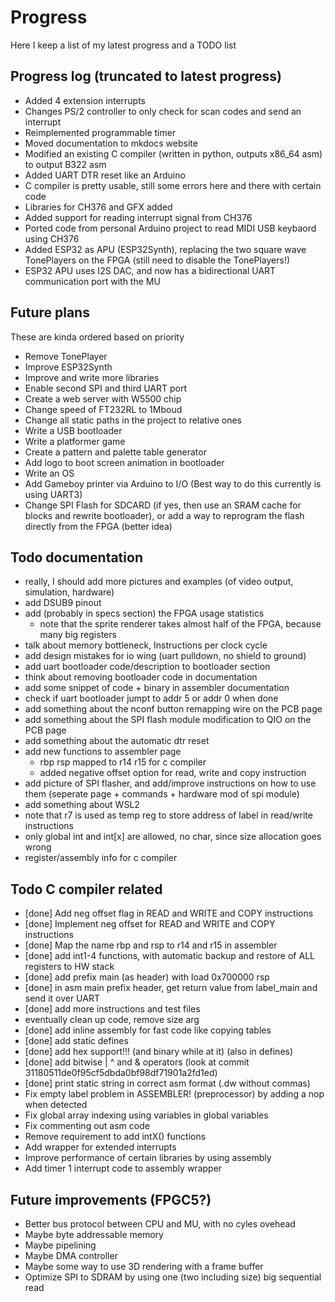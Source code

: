 # Progress
Here I keep a list of my latest progress and a TODO list

## Progress log (truncated to latest progress)
- Added 4 extension interrupts
- Changes PS/2 controller to only check for scan codes and send an interrupt
- Reimplemented programmable timer
- Moved documentation to mkdocs website
- Modified an existing C compiler (written in python, outputs x86_64 asm) to output B322 asm
- Added UART DTR reset like an Arduino
- C compiler is pretty usable, still some errors here and there with certain code
- Libraries for CH376 and GFX added
- Added support for reading interrupt signal from CH376
- Ported code from personal Arduino project to read MIDI USB keybaord using CH376
- Added ESP32 as APU (ESP32Synth), replacing the two square wave TonePlayers on the FPGA (still need to disable the TonePlayers!)
- ESP32 APU uses I2S DAC, and now has a bidirectional UART communication port with the MU

## Future plans
These are kinda ordered based on priority

- Remove TonePlayer
- Improve ESP32Synth
- Improve and write more libraries
- Enable second SPI and third UART port
- Create a web server with W5500 chip
- Change speed of FT232RL to 1Mboud
- Change all static paths in the project to relative ones
- Write a USB bootloader
- Write a platformer game
- Create a pattern and palette table generator
- Add logo to boot screen animation in bootloader
- Write an OS
- Add Gameboy printer via Arduino to I/O (Best way to do this currently is using UART3)
- Change SPI Flash for SDCARD (if yes, then use an SRAM cache for blocks and rewrite bootloader), 
   or add a way to reprogram the flash directly from the FPGA (better idea)

## Todo documentation
- really, I should add more pictures and examples (of video output, simulation, hardware)
- add DSUB9 pinout
- add (probably in specs section) the FPGA usage statistics
	- note that the sprite renderer takes almost half of the FPGA, because many big registers
- talk about memory bottleneck, Instructions per clock cycle
- add design mistakes for io wing (uart pulldown, no shield to ground)
- add uart bootloader code/description to bootloader section
- think about removing bootloader code in documentation
- add some snippet of code + binary in assembler documentation
- check if uart bootloader jumpt to addr 5 or addr 0 when done
- add something about the nconf button remapping wire on the PCB page
- add something about the SPI flash module modification to QIO on the PCB page
- add something about the automatic dtr reset
- add new functions to assembler page
	- rbp rsp mapped to r14 r15 for c compiler
	- added negative offset option for read, write and copy instruction
- add picture of SPI flasher, and add/improve instructions on how to use them (seperate page + commands + hardware mod of spi module)
- add something about WSL2
- note that r7 is used as temp reg to store address of label in read/write instructions
- only global int and int[x] are allowed, no char, since size allocation goes wrong
- register/assembly info for c compiler


## Todo C compiler related
- [done] Add neg offset flag in READ and WRITE and COPY instructions
- [done] Implement neg offset for READ and WRITE and COPY instructions
- [done] Map the name rbp and rsp to r14 and r15 in assembler
- [done] add int1-4 functions, with automatic backup and restore of ALL registers to HW stack
- [done] add prefix main (as header) with load 0x700000 rsp
- [done] in asm main prefix header, get return value from label_main and send it over UART
- [done] add more instructions and test files
- eventually clean up code, remove size arg
- [done] add inline assembly for fast code like copying tables
- [done] add static defines
- [done] add hex support!!! (and binary while at it) (also in defines)
- [done] add bitwise | ^ and & operators (look at commit 31180511de0f95cf5dbda0bf98df71901a2fd1ed)
- [done] print static string in correct asm format (.dw without commas)
- Fix empty label problem in ASSEMBLER! (preprocessor) by adding a nop when detected
- Fix global array indexing using variables in global variables
- Fix commenting out asm code
- Remove requirement to add intX() functions
- Add wrapper for extended interrupts
- Improve performance of certain libraries by using assembly
- Add timer 1 interrupt code to assembly wrapper


## Future improvements (FPGC5?)
- Better bus protocol between CPU and MU, with no cyles ovehead
- Maybe byte addressable memory
- Maybe pipelining
- Maybe DMA controller
- Maybe some way to use 3D rendering with a frame buffer
- Optimize SPI to SDRAM by using one (two including size) big sequential read